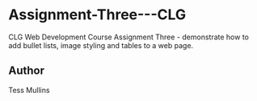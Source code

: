 # Assignment-Three---CLG
CLG Web Development Course
Assignment Three - demonstrate how to add bullet lists, image styling and tables to a web page.  
## Author
Tess Mullins
